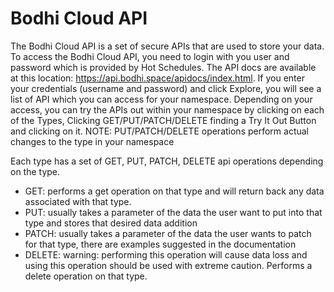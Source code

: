 Bodhi Cloud API
===========

The Bodhi Cloud API is a set of secure APIs that are used to store your data.  To access the Bodhi Cloud API, you need to login with you user and password which is provided by Hot Schedules.  The API docs are available at this location: <a href="https://api.bodhi.space/apidocs/index.html">https://api.bodhi.space/apidocs/index.html</a>.  If you enter your credentials (username and password) and click Explore, you will see a list of API which you can access for your namespace.  Depending on your access, you can try the APIs out within your namespace by clicking on each of the Types, Clicking GET/PUT/PATCH/DELETE finding a Try It Out Button and clicking on it.  NOTE: PUT/PATCH/DELETE operations perform actual changes to the type in your namespace

Each type has a set of GET, PUT, PATCH, DELETE api operations depending on the type.
* GET: performs a get operation on that type and will return back any data associated with that type.
* PUT: usually takes a parameter of the data the user want to put into that type and stores that desired data addition
* PATCH: usually takes a parameter of the data the user wants to patch for that type, there are examples suggested in the documentation
* DELETE: warning: performing this operation will cause data loss and using this operation should be used with extreme caution.  Performs a delete operation on that type.
